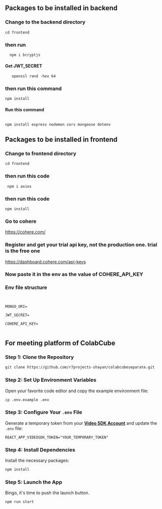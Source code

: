 ## Packages to be installed in backend

### Change to the backend directory

```
cd frontend

```

### then run

```
  npm i bcryptjs

```

#### Get JWT_SECRET

```
   openssl rand -hex 64

```

### then run this command

```
npm install

```

#### Run this command

```

npm install express nodemon cors mongoose dotenv

```

## Packages to be installed in frontend

### Change to frontend directory

```
cd frontend
```

### then run this code

```
 npm i axios

```

### then run this code

```
npm install

```

### Go to cohere

https://cohere.com/

### Register and get your trial api key, not the production one. trial is the free one

https://dashboard.cohere.com/api-keys

### Now paste it in the env as the value of COHERE_API_KEY

### Env file structure

```


MONGO_URI=

JWT_SECRET=

COHERE_API_KEY=


```

## For meeting platform of ColabCube

### Step 1: Clone the Repository

```bash
git clone https://github.com/r7projects-shayan/colabcubeseparate.git
```

### Step 2: Set Up Environment Variables

Open your favorite code editor and copy the example environment file:

```bash
cp .env.example .env
```

### Step 3: Configure Your `.env` File

Generate a temporary token from your [**Video SDK Account**](https://app.videosdk.live/signup) and update the `.env` file:

```env
REACT_APP_VIDEOSDK_TOKEN="YOUR_TEMPORARY_TOKEN"
```

### Step 4: Install Dependencies

Install the necessary packages:

```bash
npm install
```

### Step 5: Launch the App

Bingo, it's time to push the launch button.

```bash
npm run start
```
